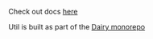 Check out docs [here](https://docs.dairy.foundation/Util/overview)

Util is built as part of the [Dairy
monorepo](https://github.com/Dairy-Foundation/Dairy)
